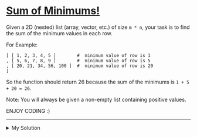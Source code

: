 # [Sum of Minimums!](https://www.codewars.com/kata/5d5ee4c35162d9001af7d699)

Given a 2D (nested) list (array, vector, etc.) of size `m * n`, your task is to find the sum of the minimum values in
each row.

For Example:

```
[ [ 1, 2, 3, 4, 5 ]        #  minimum value of row is 1
, [ 5, 6, 7, 8, 9 ]        #  minimum value of row is 5
, [ 20, 21, 34, 56, 100 ]  #  minimum value of row is 20
]
```

So the function should return 26 because the sum of the minimums is `1 + 5 + 20 = 26`.

Note: You will always be given a non-empty list containing positive values.

ENJOY CODING :)

---

<details><summary>My Solution</summary>

```js
function sumOfMinimums(arr) {
  return arr.reduce((sum, array) => sum + Math.min(...array), 0);
}
```

</details>
